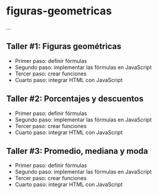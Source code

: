 # figuras-geometricas

...

## Taller #1: Figuras geométricas

- Primer paso: definir fórmulas
- Segundo paso: implementar las fórmulas en JavaScript
- Tercer paso: crear funciones
- Cuarto paso: integrar HTML con JavaScript

## Taller #2: Porcentajes y descuentos

- Primer paso: definir fórmulas
- Segundo paso: implementar las fórmulas en JavaScript
- Tercer paso: crear funciones
- Cuarto paso: integrar HTML con JavaScript

## Taller #3: Promedio, mediana y moda

- Primer paso: definir fórmulas
- Segundo paso: implementar las fórmulas en JavaScript
- Tercer paso: crear funciones
- Cuarto paso: integrar HTML con JavaScript